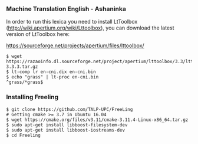 ### Machine Translation English - Ashaninka 

In order to run this lexica you need to install LtToolbox (http://wiki.apertium.org/wiki/Lttoolbox), you can download the latest version of LtToolbox here:

https://sourceforge.net/projects/apertium/files/lttoolbox/


```
$ wget https://razaoinfo.dl.sourceforge.net/project/apertium/lttoolbox/3.3/lttoolbox-3.3.3.tar.gz
$ lt-comp lr en-cni.dix en-cni.bin
$ echo "grass" | lt-proc en-cni.bin
^grass/*grass$
```
### Installing Freeling 

```
$ git clone https://github.com/TALP-UPC/FreeLing
# Getting cmake >= 3.7 in Ubuntu 16.04 
$ wget https://cmake.org/files/v3.11/cmake-3.11.4-Linux-x86_64.tar.gz
$ sudo apt-get install libboost-filesystem-dev
$ sudo apt-get install libboost-iostreams-dev
$ cd Freeling 

```
